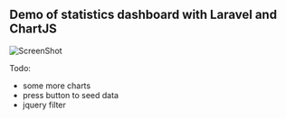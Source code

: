 
## Demo of statistics dashboard with Laravel and ChartJS

![ScreenShot](https://raw.github.com/chrisplusk/laravel-stats-demo/screenshots/first%20basic%20table%20and%20graph.png)


Todo:

- some more charts
- press button to seed data
- jquery filter
